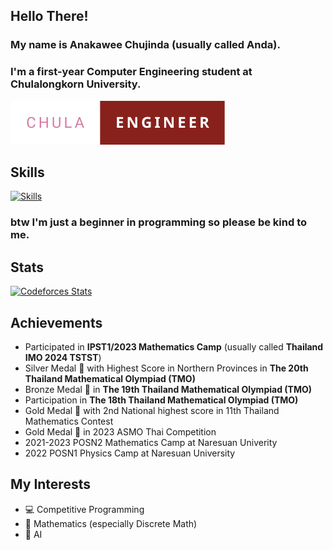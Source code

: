 ## Hello There!
### My name is Anakawee Chujinda (usually called Anda).
### I'm a first-year Computer Engineering student at Chulalongkorn University.
![forthebadge](https://github.com/CEDT-Chula/For-The-Cedt-Badge/blob/main/badges/chula-engineer.svg?raw=true)
## Skills
[![Skills](https://skillicons.dev/icons?i=cpp,latex)](https://skillicons.dev)
### btw I'm just a beginner in programming so please be kind to me.
## Stats 
[![Codeforces Stats](https://codeforces-readme-stats.vercel.app/api/card?username=anda130249)](https://codeforces.com/profile/anda130249)
## Achievements
- Participated in **IPST1/2023 Mathematics Camp** (usually called **Thailand IMO 2024 TSTST**)
- Silver Medal 🥈 with Highest Score in Northern Provinces in **The 20th Thailand Mathematical Olympiad (TMO)**
- Bronze Medal 🥉 in **The 19th Thailand Mathematical Olympiad (TMO)**
- Participation in **The 18th Thailand Mathematical Olympiad (TMO)**
- Gold Medal 🥇 with 2nd National highest score in 11th Thailand Mathematics Contest
- Gold Medal 🥇 in 2023 ASMO Thai Competition
- 2021-2023 POSN2 Mathematics Camp at Naresuan Univerity
- 2022 POSN1 Physics Camp at Naresuan University
## My Interests
- 💻 Competitive Programming
- 📐 Mathematics (especially Discrete Math)
- 🤖 AI
